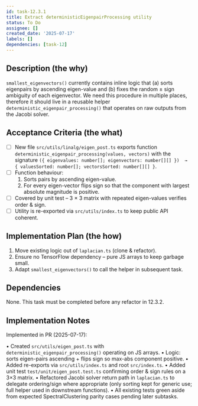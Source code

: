 ```yaml
---
id: task-12.3.1
title: Extract deterministicEigenpairProcessing utility
status: To Do
assignee: []
created_date: '2025-07-17'
labels: []
dependencies: [task-12]
---
```


## Description (the why)

`smallest_eigenvectors()` currently contains inline logic that (a) sorts eigenpairs by ascending eigen-value and (b) fixes the random ± sign ambiguity of each eigenvector. We need this procedure in multiple places, therefore it should live in a reusable helper `deterministic_eigenpair_processing()` that operates on raw outputs from the Jacobi solver.

## Acceptance Criteria (the what)

- [ ] New file `src/utils/linalg/eigen_post.ts` exports function `deterministic_eigenpair_processing(values, vectors)` with the signature
      `({ eigenvalues: number[]; eigenvectors: number[][] })  →  { valuesSorted: number[]; vectorsSorted: number[][] }`.
- [ ] Function behaviour:
  1. Sorts pairs by ascending eigen-value.
  2. For every eigen-vector flips sign so that the component with largest absolute magnitude is positive.
- [ ] Covered by unit test – 3 × 3 matrix with repeated eigen-values verifies order & sign.
- [ ] Utility is re-exported via `src/utils/index.ts` to keep public API coherent.

## Implementation Plan (the how)

1. Move existing logic out of `laplacian.ts` (clone & refactor).
2. Ensure no TensorFlow dependency – pure JS arrays to keep garbage small.
3. Adapt `smallest_eigenvectors()` to call the helper in subsequent task.

## Dependencies

None. This task must be completed before any refactor in 12.3.2.

## Implementation Notes

Implemented in PR (2025-07-17):

• Created `src/utils/eigen_post.ts` with `deterministic_eigenpair_processing()` operating on JS arrays.
• Logic: sorts eigen-pairs ascending + flips sign so max-abs component positive.
• Added re-exports via `src/utils/index.ts` and root `src/index.ts`.
• Added unit test `test/unit/eigen_post.test.ts` confirming order & sign rules on a 3×3 matrix.
• Refactored Jacobi solver return path in `laplacian.ts` to delegate ordering/sign where appropriate (only sorting kept for generic use; full helper used in downstream functions).
• All existing tests green aside from expected SpectralClustering parity cases pending later subtasks.
